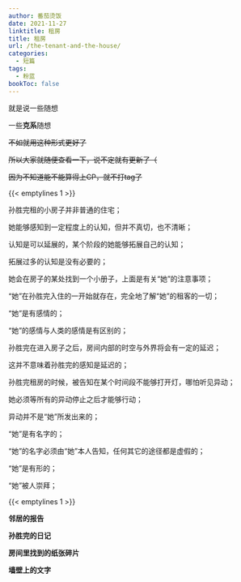 ```yaml
---
author: 番茄烫饭
date: 2021-11-27
linktitle: 租房
title: 租房
url: /the-tenant-and-the-house/
categories:
  - 短篇
tags:
  - 粉蓝
bookToc: false
---
```


就是说一些随想

一些**克系**随想

<!--more-->

~~不如就用这种形式更好了~~

~~所以大家就随便查看一下，说不定就有更新了（~~

~~因为不知道能不能算得上CP，就不打tag了~~

{{< emptylines 1 >}}

孙胜完租的小房子并非普通的住宅；

她能够感知到一定程度上的认知，但并不真切，也不清晰；

认知是可以延展的，某个阶段的她能够拓展自己的认知；

拓展过多的认知是没有必要的；

她会在房子的某处找到一个小册子，上面是有关“她”的注意事项；

“她”在孙胜完入住的一开始就存在，完全地了解“她”的租客的一切；

“她”是有感情的；

“她”的感情与人类的感情是有区别的；

孙胜完在进入房子之后，房间内部的时空与外界将会有一定的延迟；

这并不意味着孙胜完的感知是延迟的；

孙胜完租房的时候，被告知在某个时间段不能够打开灯，哪怕听见异动；

她必须等所有的异动停止之后才能够行动；

异动并不是“她”所发出来的；

“她”是有名字的；

“她”的名字必须由“她”本人告知，任何其它的途径都是虚假的；

“她”是有形的；

“她”被人崇拜；

{{< emptylines 1 >}}

**邻居的报告**

**孙胜完的日记**

**房间里找到的纸张碎片**

**墙壁上的文字**
